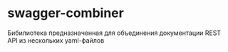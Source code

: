 # swagger-combiner
Бибилиотека предназначенная для объединения документации REST API из нескольких yaml-файлов

